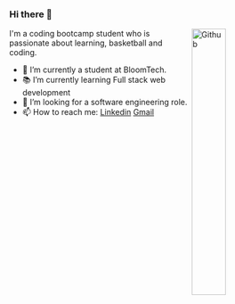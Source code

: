 ### Hi there 👋

<img width="35%" align="right" alt="Github" src="https://user-images.githubusercontent.com/48678280/88862734-4903af80-d201-11ea-968b-9c939d88a37c.gif" />

I'm a coding bootcamp student who is passionate about learning, basketball and coding.

- 🔭 I’m currently a student at BloomTech.
- 📚 I’m currently learning Full stack web development
- 👯 I’m looking for a software engineering role. 
- 📫 How to reach me: [Linkedin](https://www.linkedin.com/in/nyriqfaber) [Gmail](mailto:riqthedev@gmail.com)

